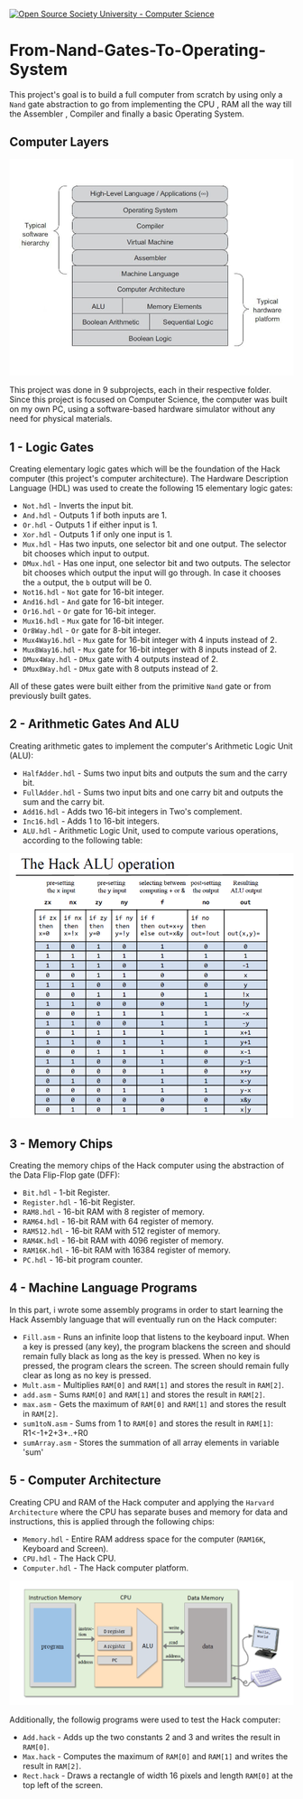 [![Open Source Society University - Computer Science](https://img.shields.io/badge/OSSU-computer--science-blue.svg)](https://github.com/ossu/computer-science)

# From-Nand-Gates-To-Operating-System

This project's goal is to build a full computer from scratch by using only a `Nand` gate abstraction to go from implementing the CPU , RAM all the way till the Assembler , Compiler and finally a basic Operating System.

## Computer Layers
![Computer Layers](https://github.com/SamaMostafa03/From-Nand-Gates-To-Operating-System/blob/main/Computer.jpg?raw=true)

This project was done in 9 subprojects, each in their respective folder. Since this project is focused on Computer Science, the computer was built on my own PC, using a software-based hardware simulator without any need for physical materials.

## 1 - Logic Gates

Creating elementary logic gates which will be the foundation of the Hack computer (this project's computer architecture). The Hardware Description Language (HDL) was used to create the following 15 elementary logic gates:

- `Not.hdl` - Inverts the input bit.
- `And.hdl` - Outputs 1 if both inputs are 1.
- `Or.hdl` - Outputs 1 if either input is 1.
- `Xor.hdl` - Outputs 1 if only one input is 1.
- `Mux.hdl` - Has two inputs, one selector bit and one output. The selector bit chooses which input to output.
- `DMux.hdl` - Has one input, one selector bit and two outputs. The selector bit chooses which output the input will go through. In case it chooses the `a` output, the `b` output will be 0.
- `Not16.hdl` - `Not` gate for 16-bit integer.
- `And16.hdl` - `And` gate for 16-bit integer.
- `Or16.hdl` - `Or` gate for 16-bit integer.
- `Mux16.hdl` - `Mux` gate for 16-bit integer.
- `Or8Way.hdl` - `Or` gate for 8-bit integer.
- `Mux4Way16.hdl` - `Mux` gate for 16-bit integer with 4 inputs instead of 2.
- `Mux8Way16.hdl` - `Mux` gate for 16-bit integer with 8 inputs instead of 2.
- `DMux4Way.hdl` - `DMux` gate with 4 outputs instead of 2.
- `DMux8Way.hdl` - `DMux` gate with 8 outputs instead of 2.

All of these gates were built either from the primitive `Nand` gate or from previously built gates.

## 2 - Arithmetic Gates And ALU

Creating arithmetic gates to implement the computer's Arithmetic Logic Unit (ALU):

- `HalfAdder.hdl` - Sums two input bits and outputs the sum and the carry bit.
- `FullAdder.hdl` - Sums two input bits and one carry bit and outputs the sum and the carry bit.
- `Add16.hdl` - Adds two 16-bit integers in Two's complement.
- `Inc16.hdl` - Adds 1 to 16-bit integers.
- `ALU.hdl` - Arithmetic Logic Unit, used to compute various operations, according to the following table:

![ALU](https://github.com/SamaMostafa03/From-Nand-Gates-To-Operating-System/blob/main/ALU.png?raw=true)

## 3 - Memory Chips

Creating the memory chips of the Hack computer using the abstraction of the Data Flip-Flop gate (DFF):

- `Bit.hdl` - 1-bit Register.
- `Register.hdl` - 16-bit Register.
- `RAM8.hdl` - 16-bit RAM with 8 register of memory.
- `RAM64.hdl` - 16-bit RAM with 64 register of memory.
- `RAM512.hdl` - 16-bit RAM with 512 register of memory.
- `RAM4K.hdl` - 16-bit RAM with 4096 register of memory.
- `RAM16K.hdl` - 16-bit RAM with 16384 register of memory.
- `PC.hdl` - 16-bit program counter.

## 4 - Machine Language Programs

In this part, i wrote some assembly programs in order to start learning the Hack Assembly language that will eventually run on the Hack computer:

- `Fill.asm` - Runs an infinite loop that listens to the keyboard input. When a key is pressed (any key), the program blackens the screen and should remain fully black as long as the key is pressed. When no key is pressed, the program clears the screen. The screen should remain fully clear as long as no key is pressed.
- `Mult.asm` - Multiplies `RAM[0]` and `RAM[1]` and stores the result in `RAM[2]`.
- `add.asm` - Sums `RAM[0]` and `RAM[1]` and stores the result in `RAM[2]`.
- `max.asm` - Gets the maximum of `RAM[0]` and `RAM[1]` and stores the result in `RAM[2]`.
- `sum1toN.asm` - Sums from 1 to `RAM[0]` and stores the result in `RAM[1]`: R1<-1+2+3+..+R0
- `sumArray.asm` - Stores the summation of all array elements in variable 'sum'

## 5 - Computer Architecture

Creating CPU and RAM of the Hack computer and applying the `Harvard Architecture` where the CPU has separate buses and memory for data and instructions, this is applied through the following chips:

- `Memory.hdl` - Entire RAM address space for the computer (`RAM16K`, Keyboard and Screen).
- `CPU.hdl` - The Hack CPU.
- `Computer.hdl` - The Hack computer platform.

![Computer Architecture](https://github.com/SamaMostafa03/From-Nand-Gates-To-Operating-System/blob/main/Computer%20Arch.png?raw=true)

Additionally, the followig programs were used to test the Hack computer:

- `Add.hack` - Adds up the two constants 2 and 3 and writes the result in `RAM[0]`.
- `Max.hack` - Computes the maximum of `RAM[0]` and `RAM[1]` and writes the result in `RAM[2]`.
- `Rect.hack` - Draws a rectangle of width 16 pixels and length `RAM[0]` at the top left of the screen.
